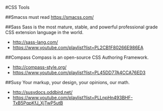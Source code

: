 #СSS Tools

##Smacss
must read 
https://smacss.com/

##Sass
Sass is the most mature, stable, and powerful professional grade CSS extension language in the world.

* http://sass-lang.com/
* https://www.youtube.com/playlist?list=PL2CB1F80266E986EA

##Compass
Compass is an open-source CSS Authoring Framework.

* http://compass-style.org/
* https://www.youtube.com/playlist?list=PL45DD77A4CCA76ED3

##Susy
Your markup, your design, your opinions, our math.

* http://susydocs.oddbird.net/
* https://www.youtube.com/playlist?list=PLLnpHn493BHF-TxB5PqpKfJ_XjTwP5utB

